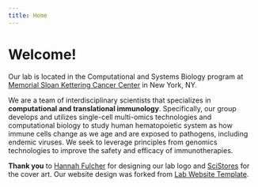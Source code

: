 ```yaml
---
title: Home
---
```


# Welcome! 

Our lab is located in the Computational and Systems Biology program at
[Memorial Sloan Kettering Cancer Center](https://www.mskcc.org/) in New York, NY. 

We are a team of interdisciplinary scientists that specializes in <b>computational and translational immunology</b>.
Specifically, our group develops and utilizes single-cell multi-omics technologies and
computational biology to study human hematopoietic system as how immune cells change as we age and 
are exposed to pathogens, including endemic viruses. 
We seek to leverage principles from genomics technologies to improve the safety and efficacy of 
immunotherapies.

<b>Thank you</b> to [Hannah Fulcher](https://www.hannahruthfulcher.com/) for designing our lab logo and
[SciStores](https://scistories.com/) for the cover art.
Our website design was forked from [Lab Website Template](https://github.com/greenelab/lab-website-template).

